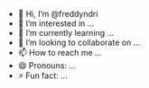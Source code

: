 - 👋 Hi, I’m @freddyndri
- 👀 I’m interested in ...
- 🌱 I’m currently learning ...
- 💞️ I’m looking to collaborate on ...
- 📫 How to reach me ...
- 😄 Pronouns: ...
- ⚡ Fun fact: ...

<!---
freddyndri/freddyndri is a ✨ special ✨ repository because its `README.md` (this file) appears on your GitHub profile.
You can click the Preview link to take a look at your changes.
--->
